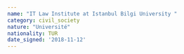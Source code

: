 ```yaml
---
name: "IT Law Institute at Istanbul Bilgi University "
category: civil_society
nature: "Université"
nationality: TUR
date_signed: '2018-11-12'
---
```

    